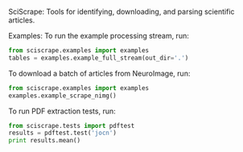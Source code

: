 SciScrape: Tools for identifying, downloading, and parsing scientific articles.

Examples:
To run the example processing stream, run:

```python
from sciscrape.examples import examples
tables = examples.example_full_stream(out_dir='.')
```

To download a batch of articles from NeuroImage, run:

```python
from sciscrape.examples import examples
examples.example_scrape_nimg()
```

To run PDF extraction tests, run:

```python
from sciscrape.tests import pdftest
results = pdftest.test('jocn')
print results.mean()
```
